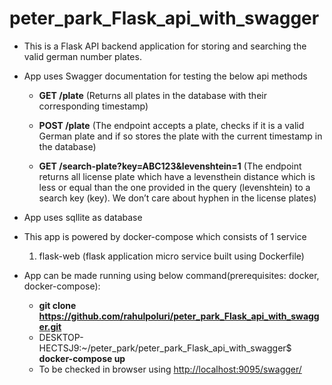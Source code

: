 # peter_park_Flask_api_with_swagger

*   This is a Flask  API backend application for storing and searching the valid german number plates.

*   App uses Swagger documentation for testing the below api methods
       *   **GET /plate** (Returns all plates in the database with their corresponding timestamp)

       *   **POST /plate** (The endpoint accepts a plate, checks if it is a valid German plate and if so stores the plate
with the current timestamp in the database)
       *   **GET /search-plate?key=ABC123&levenshtein=1** (The endpoint returns all license plate which have a levensthein distance which is less or
equal than the one provided in the query (levenshtein) to a search key (key). We don’t care about hyphen in the license plates)

*   App uses sqllite as database

*   This app is powered by docker-compose which consists of 1 service
      1) flask-web (flask application micro service built using Dockerfile)

*   App can be made running using below command(prerequisites: docker, docker-compose):
      *   **git clone https://github.com/rahulpoluri/peter_park_Flask_api_with_swagger.git**
      *   DESKTOP-HECTSJ9:~/peter_park/peter_park_Flask_api_with_swagger$ **docker-compose up**
      *   To be checked in browser using [http://localhost:9095/swagger/](http://localhost:9095/swagger/)
